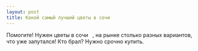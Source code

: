 ```yaml
---
layout: post 
title: Какой самый лучший цветы в сочи ‌ ‌ 
--- 
```

Помогите! Нужен цветы в сочи ‌ ‌ , на рынке столько разных вариантов, что уже запутался! Кто брал? Нужно срочно купить.